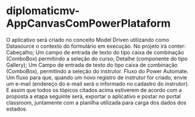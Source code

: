 # diplomaticmv-AppCanvasComPowerPlataform

O aplicativo será criado no conceito Model Driven utilizando como Datasource o contexto do formulário em execução.
No projeto irá conter:
Cabeçalho;
Um campo de entrada de texto do tipo caixa de combinação (ComboBox) permitindo a seleção do curso;
Detalhe (componente do tipo Gallery);
Um Campo de entrada de texto do tipo caixa de combinação (ComboBox), permitindo a seleção do instrutor.
Fluxo do Power Automate.
Um fluxo para que, quando um novo registro de instrutor for criado, envie um e-mail (endereço do e-mail será o informado no cadastro do instrutor). 
E assim que todos os tópicos citados acima estiverem de acordo com a proposta a etapa seguinte será, exportar o aplicativo e postar no portal classroom, juntamente com a planilha utilizada para carga dos dados dos estados.
